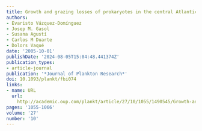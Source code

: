 ```yaml
---
title: Growth and grazing losses of prokaryotes in the central Atlantic Ocean
authors:
- Evaristo Vázquez-Domínguez
- Josep M. Gasol
- Susana Agustí
- Carlos M Duarte
- Dolors Vaqué
date: '2005-10-01'
publishDate: '2024-08-05T15:04:48.441374Z'
publication_types:
- article-journal
publication: '*Journal of Plankton Research*'
doi: 10.1093/plankt/fbi074
links:
- name: URL
  url: 
    http://academic.oup.com/plankt/article/27/10/1055/1490545/Growth-and-grazing-losses-of-prokaryotes-in-the
pages: '1055-1066'
volume: '27'
number: '10'
---
```

